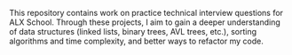 This repository contains work on practice technical interview questions for ALX School. Through these projects, I aim to gain a deeper understanding of data structures (linked lists, binary trees, AVL trees, etc.), sorting algorithms and time complexity, and better ways to refactor my code.